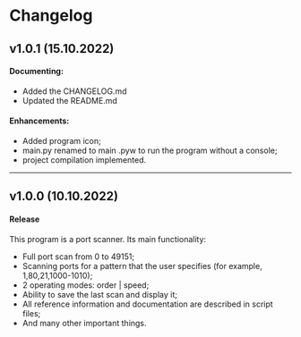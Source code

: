 # Changelog
<!--
Copyright © 2022 Kalynovsky Valentin. All rights reserved.

Licensed under the Apache License, Version 2.0 (the "License");
you may not use this file except in compliance with the License.
You may obtain a copy of the License at

   http://www.apache.org/licenses/LICENSE-2.0

Unless required by applicable law or agreed to in writing, software
distributed under the License is distributed on an "AS IS" BASIS,
WITHOUT WARRANTIES OR CONDITIONS OF ANY KIND, either express or implied.
See the License for the specific language governing permissions and
limitations under the License.
-->
<!--
## vX.X.X (DATE)

#### Bug Fixes:
- [# XXX](https : / / github . com / XXX) DESCRIPTION

#### Invalid Fixed:
- [# XXX](https : / / github . com / XXX) DESCRIPTION

#### Documenting:
- [# XXX](https : / / github . com / XXX) DESCRIPTION

#### Duplicating:
- [# XXX](https : / / github . com / XXX) DESCRIPTION

#### Enhancements:
- [# XXX](https : / / github . com / XXX) DESCRIPTION

---
-->
## v1.0.1 (15.10.2022)

#### Documenting:
- Added the CHANGELOG.md
- Updated the README.md

#### Enhancements:
- Added program icon;
- main.py renamed to main .pyw to run the program without a console;
- project compilation implemented.

---

## v1.0.0 (10.10.2022)

#### Release
This program is a port scanner. Its main functionality:
- Full port scan from 0 to 49151;
- Scanning ports for a pattern that the user specifies (for example, 1,80,21,1000-1010);
- 2 operating modes: order | speed;
- Ability to save the last scan and display it;
- All reference information and documentation are described in script files;
- And many other important things.
